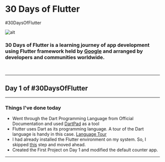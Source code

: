 # 30 Days of Flutter

#30DaysOfFlutter

![alt](https://1.bp.blogspot.com/-dzBDVGYOajs/YA9S7v8cvUI/AAAAAAAAJ1I/2IT4x2DmQEEQvBWrv1PY5yaaG_9OsDCVwCLcBGAsYHQ/s0/Screen%2BShot%2B2021-01-25%2Bat%2B6.22.51%2BPM.png)

### 30 Days of Flutter is a learning journey of app development using Flutter framework held by [Google](https://developers.googleblog.com/2021/01/join-us-for-30daysofflutter.html) and arranged by developers and communities worldwide.

&nbsp;


---

## Day 1 of #30DaysOfFlutter

---

### Things I've done today
-  Went through the Dart Programming Language from Official Documentation and used [DartPad](https://dartpad.dev/) as a tool
-  Flutter uses Dart as its programming language. A tour of the Dart language is handy in this case. [Language Tour](https://dart.dev/guides/language/language-tour)
-  I had already installed the Flutter environment on my system. So, I skipped [this](https://flutter.dev/docs/get-started/install) step and moved ahead.
-  Created the First Project on Day 1 and modified the default counter app. 
---
